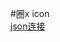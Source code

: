 #圈x icon  
[json连接](https://github.com/Springsu313/quantumult/blob/7dd90b17350767a47a7e65263c80631617947cb3/spring-mini.json)
